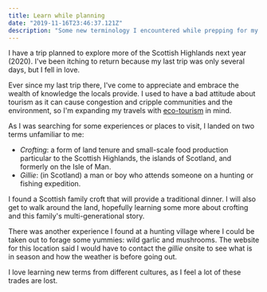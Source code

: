```yaml
---
title: Learn while planning
date: "2019-11-16T23:46:37.121Z"
description: "Some new terminology I encountered while prepping for my next trip."
---
```


I have a trip planned to explore more of the Scottish Highlands next year (2020). I've been itching to return
because my last trip was only several days, but I fell in love.

Ever since my last trip there,
I've come to appreciate and embrace the wealth of knowledge the locals provide. I used to have a bad attitude about
tourism as it can cause congestion and cripple communities and the environment, so I'm expanding my travels with
[eco-tourism](https://en.wikipedia.org/wiki/Ecotourism) in mind.

As I was searching for some experiences or places to visit, I landed on two terms unfamiliar to me:

- _Crofting_: a form of land tenure and small-scale food production particular to the Scottish Highlands, the islands of Scotland, and formerly on the Isle of Man.
- _Gillie_: (in Scotland) a man or boy who attends someone on a hunting or fishing expedition.

I found a Scottish family croft that will provide a traditional dinner. I will also get to walk around the land, hopefully learning some more about crofting and this family's multi-generational story.

There was another experience I found at a hunting village where I could be taken out to forage some yummies: wild garlic and mushrooms. The website for this location said I would have to contact the _gillie_ onsite to see what is in season and how the weather is before going out.

I love learning new terms from different cultures, as I feel a lot of these trades are lost.
